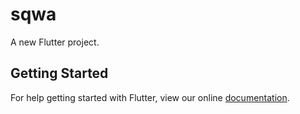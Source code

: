 # sqwa

A new Flutter project.

## Getting Started

For help getting started with Flutter, view our online
[documentation](https://flutter.io/).
